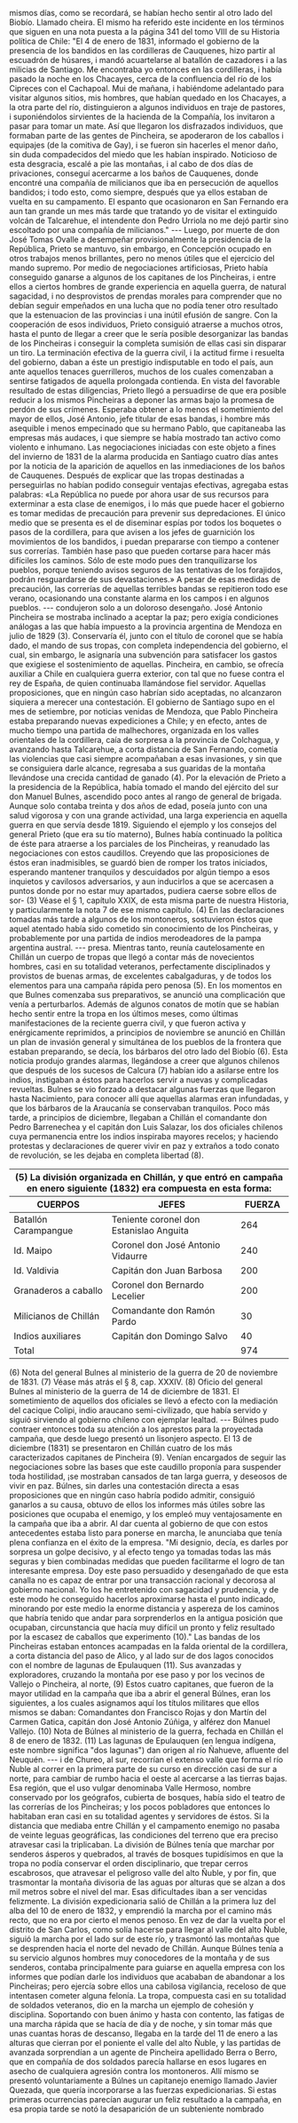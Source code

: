 mismos días, como se recordará, se habían hecho sentir al otro lado del Biobío. Llamado cheira. El mismo ha referido este incidente en los términos que siguen en una nota puesta a la página 341 del tomo VIII de su Historia política de Chile: "El 4 de enero de 1831, informado el gobierno de la presencia de los bandidos en las cordilleras de Cauquenes, hizo partir al escuadrón de húsares, i mandó acuartelarse al batallón de cazadores i a las milicias de Santiago. Me encontraba yo entonces en las cordilleras, i había pasado la noche en los Chacayes, cerca de la confluencia del río de los Cipreces con el Cachapoal. Mui de mañana, i habiéndome adelantado para visitar algunos sitios, mis hombres, que habían quedado en los Chacayes, a la otra parte del río, distinguieron a algunos individuos en traje de pastores, i suponiéndolos sirvientes de la hacienda de la Compañía, los invitaron a pasar para tomar un mate. Así que llegaron los disfrazados individuos, que formaban parte de las gentes de Pincheira, se apoderaron de los caballos i equipajes (de la comitiva de Gay), i se fueron sin hacerles el menor daño, sin duda compadecidos del miedo que les habían inspirado. Noticioso de esta desgracia, escalé a pie las montañas, i al cabo de dos días de privaciones, conseguí acercarme a los baños de Cauquenes, donde encontré una compañía de milicianos que iba en persecución de aquellos bandidos; i todo esto, como siempre, después que ya ellos estaban de vuelta en su campamento. El espanto que ocasionaron en San Fernando era aun tan grande un mes más tarde que tratando yo de visitar el extinguido volcán de Talcarehue, el intendente don Pedro Urriola no me dejó partir sino escoltado por una compañía de milicianos." --- Luego, por muerte de don José Tomas Ovalle a desempeñar provisionalmente la presidencia de la República, Prieto se mantuvo, sin embargo, en Concepción ocupado en otros trabajos menos brillantes, pero no menos útiles que el ejercicio del mando supremo. Por medio de negociaciones artificiosas, Prieto había conseguido ganarse a algunos de los capitanes de los Pincheiras, i entre ellos a ciertos hombres de grande experiencia en aquella guerra, de natural sagacidad, i no desprovistos de prendas morales para comprender que no debían seguir empeñados en una lucha que no podía tener otro resultado que la estenuacion de las provincias i una inútil efusión de sangre. Con la cooperación de esos individuos, Prieto consiguió atraerse a muchos otros, hasta el punto de llegar a creer que le sería posible desorganizar las bandas de los Pincheiras i conseguir la completa sumisión de ellas casi sin disparar un tiro. La terminación efectiva de la guerra civil, i la actitud firme i resuelta del gobierno, daban a éste un prestigio indisputable en todo el país, aun ante aquellos tenaces guerrilleros, muchos de los cuales comenzaban a sentirse fatigados de aquella prolongada contienda. En vista del favorable resultado de estas diligencias, Prieto llegó a persuadirse de que era posible reducir a los mismos Pincheiras a deponer las armas bajo la promesa de perdón de sus crímenes. Esperaba obtener a lo menos el sometimiento del mayor de ellos, José Antonio, jefe titular de esas bandas, i hombre más asequible i menos empecinado que su hermano Pablo, que capitaneaba las empresas más audaces, i que siempre se había mostrado tan activo como violento e inhumano. Las negociaciones iniciadas con este objeto a fines del invierno de 1831 de la alarma producida en Santiago cuatro días antes por la noticia de la aparición de aquellos en las inmediaciones de los baños de Cauquenes. Después de explicar que las tropas destinadas a perseguirlas no habían podido conseguir ventajas efectivas, agregaba estas palabras: «La República no puede por ahora usar de sus recursos para exterminar a esta clase de enemigos, i lo más que puede hacer el gobierno es tomar medidas de precaución para prevenir sus depredaciones. El único medio que se presenta es el de diseminar espías por todos los boquetes o pasos de la cordillera, para que avisen a los jefes de guarnición los movimientos de los bandidos, i puedan prepararse con tiempo a contener sus correrías. También hase paso que pueden cortarse para hacer más difíciles los caminos. Sólo de este modo pues den tranquilizarse los pueblos, porque teniendo avisos seguros de las tentativas de los forajidos, podrán resguardarse de sus devastaciones.» A pesar de esas medidas de precaución, las correrías de aquellas terribles bandas se repitieron todo ese verano, ocasionando una constante alarma en los campos i en algunos pueblos. --- condujeron solo a un doloroso desengaño. José Antonio Pincheira se mostraba inclinado a aceptar la paz; pero exigía condiciones análogas a las que había impuesto a la provincia argentina de Mendoza en julio de 1829 (3). Conservaría él, junto con el título de coronel que se había dado, el mando de sus tropas, con completa independencia del gobierno, el cual, sin embargo, le asignaría una subvención para satisfacer los gastos que exigiese el sostenimiento de aquellas. Pincheira, en cambio, se ofrecía auxiliar a Chile en cualquiera guerra exterior, con tal que no fuese contra el rey de España, de quien continuaba llamándose fiel servidor. Aquellas proposiciones, que en ningún caso habrían sido aceptadas, no alcanzaron siquiera a merecer una contestación. El gobierno de Santiago supo en el mes de setiembre, por noticias venidas de Mendoza, que Pablo Pincheira estaba preparando nuevas expediciones a Chile; y en efecto, antes de mucho tiempo una partida de malhechores, organizada en los valles orientales de la cordillera, caía de sorpresa a la provincia de Colchagua, y avanzando hasta Talcarehue, a corta distancia de San Fernando, cometía las violencias que casi siempre acompañaban a esas invasiones, y sin que se consiguiera darle alcance, regresaba a sus guaridas de la montaña llevándose una crecida cantidad de ganado (4). Por la elevación de Prieto a la presidencia de la República, había tomado el mando del ejército del sur don Manuel Bulnes, ascendido poco antes al rango de general de brigada. Aunque solo contaba treinta y dos años de edad, poseía junto con una salud vigorosa y con una grande actividad, una larga experiencia en aquella guerra en que servía desde 1819. Siguiendo el ejemplo y los consejos del general Prieto (que era su tío materno), Bulnes había continuado la política de éste para atraerse a los parciales de los Pincheiras, y reanudado las negociaciones con estos caudillos. Creyendo que las proposiciones de éstos eran inadmisibles, se guardó bien de romper los tratos iniciados, esperando mantener tranquilos y descuidados por algún tiempo a esos inquietos y cavilosos adversarios, y aun inducirlos a que se acercasen a puntos donde por no estar muy apartados, pudiera caerse sobre ellos de sor- (3) Véase el § 1, capítulo XXIX, de esta misma parte de nuestra Historia, y particularmente la nota 7 de ese mismo capítulo. (4) En las declaraciones tomadas más tarde a algunos de los montoneros, sostuvieron éstos que aquel atentado había sido cometido sin conocimiento de los Pincheiras, y probablemente por una partida de indios merodeadores de la pampa argentina austral. --- presa. Mientras tanto, reunía cautelosamente en Chillán un cuerpo de tropas que llegó a contar más de novecientos hombres, casi en su totalidad veteranos, perfectamente disciplinados y provistos de buenas armas, de excelentes cabalgaduras, y de todos los elementos para una campaña rápida pero penosa (5). En los momentos en que Bulnes comenzaba sus preparativos, se anunció una complicación que venía a perturbarlos. Además de algunos conatos de motín que se habían hecho sentir entre la tropa en los últimos meses, como últimas manifestaciones de la reciente guerra civil, y que fueron activa y enérgicamente reprimidos, a principios de noviembre se anunció en Chillán un plan de invasión general y simultánea de los pueblos de la frontera que estaban preparando, se decía, los bárbaros del otro lado del Biobío (6). Esta noticia produjo grandes alarmas, llegándose a creer que algunos chilenos que después de los sucesos de Calcura (7) habían ido a asilarse entre los indios, instigaban a éstos para hacerlos servir a nuevas y complicadas revueltas. Bulnes se vio forzado a destacar algunas fuerzas que llegaron hasta Nacimiento, para conocer allí que aquellas alarmas eran infundadas, y que los bárbaros de la Araucanía se conservaban tranquilos. Poco más tarde, a principios de diciembre, llegaban a Chillán el comandante don Pedro Barrenechea y el capitán don Luis Salazar, los dos oficiales chilenos cuya permanencia entre los indios inspiraba mayores recelos; y haciendo protestas y declaraciones de querer vivir en paz y extraños a todo conato de revolución, se les dejaba en completa libertad (8). <table> <thead> <tr> <th colspan="3">(5) La división organizada en Chillán, y que entró en campaña en enero siguiente (1832) era compuesta en esta forma:</th> </tr> <tr> <th>CUERPOS</th> <th>JEFES</th> <th>FUERZA</th> </tr> </thead> <tbody> <tr> <td>Batallón Carampangue</td> <td>Teniente coronel don Estanislao Anguita</td> <td>264</td> </tr> <tr> <td>Id. Maipo</td> <td>Coronel don José Antonio Vidaurre</td> <td>240</td> </tr> <tr> <td>Id. Valdivia</td> <td>Capitán don Juan Barbosa</td> <td>200</td> </tr> <tr> <td>Granaderos a caballo</td> <td>Coronel don Bernardo Lecelier</td> <td>200</td> </tr> <tr> <td>Milicianos de Chillán</td> <td>Comandante don Ramón Pardo</td> <td>30</td> </tr> <tr> <td>Indios auxiliares</td> <td>Capitán don Domingo Salvo</td> <td>40</td> </tr> <tr> <td colspan="2">Total</td> <td>974</td> </tr> </tbody> </table> (6) Nota del general Bulnes al ministerio de la guerra de 20 de noviembre de 1831. (7) Véase más atrás el § 8, cap. XXXIV. (8) Oficio del general Bulnes al ministerio de la guerra de 14 de diciembre de 1831. El sometimiento de aquellos dos oficiales se llevó a efecto con la mediación del cacique Colipi, indio araucano semi-civilizado, que había servido y siguió sirviendo al gobierno chileno con ejemplar lealtad. --- Búlnes pudo contraer entonces toda su atención a los aprestos para la proyectada campaña, que desde luego presentó un lisonjero aspecto. El 13 de diciembre (1831) se presentaron en Chillán cuatro de los más caracterizados capitanes de Pincheira (9). Venían encargados de seguir las negociaciones sobre las bases que este caudillo proponía para suspender toda hostilidad, ¡se mostraban cansados de tan larga guerra, y deseosos de vivir en paz. Búlnes, sin darles una contestación directa a esas proposiciones que en ningún caso habría podido admitir, consiguió ganarlos a su causa, obtuvo de ellos los informes más útiles sobre las posiciones que ocupaba el enemigo, y los empleó muy ventajosamente en la campaña que iba a abrir. Al dar cuenta al gobierno de que con estos antecedentes estaba listo para ponerse en marcha, le anunciaba que tenía plena confianza en el éxito de la empresa. "Mi designio, decía, es darles por sorpresa un golpe decisivo, y al efecto tengo ya tomadas todas las más seguras y bien combinadas medidas que pueden facilitarme el logro de tan interesante empresa. Doy este paso persuadido y desengañado de que esta canalla no es capaz de entrar por una transacción racional y decorosa al gobierno nacional. Yo los he entretenido con sagacidad y prudencia, y de este modo he conseguido hacerlos aproximarse hasta el punto indicado, minorando por este medio la enorme distancia y aspereza de los caminos que habría tenido que andar para sorprenderlos en la antigua posición que ocupaban, circunstancia que hacía muy difícil un pronto y feliz resultado por la escasez de caballos que experimento (10)." Las bandas de los Pincheiras estaban entonces acampadas en la falda oriental de la cordillera, a corta distancia del paso de Alico, y al lado sur de dos lagos conocidos con el nombre de lagunas de Epulauquen (11). Sus avanzadas y exploradores, cruzando la montaña por ese paso y por los vecinos de Vallejo o Pincheira, al norte, (9) Estos cuatro capitanes, que fueron de la mayor utilidad en la campaña que iba a abrir el general Búlnes, eran los siguientes, a los cuales asignamos aquí los títulos militares que ellos mismos se daban: Comandantes don Francisco Rojas y don Martín del Carmen Gatica, capitán don José Antonio Zúñiga, y alférez don Manuel Vallejo. (10) Nota de Búlnes al ministerio de la guerra, fechada en Chillán el 8 de enero de 1832. (11) Las lagunas de Epulauquen (en lengua indígena, este nombre significa "dos lagunas") dan origen al río Ñahueve, afluente del Neuquén. --- i de Chureo, al sur, recorrían el extenso valle que forma el río Ñuble al correr en la primera parte de su curso en dirección casi de sur a norte, para cambiar de rumbo hacia el oeste al acercarse a las tierras bajas. Esa región, que el uso vulgar denominaba Valle Hermoso, nombre conservado por los geógrafos, cubierta de bosques, había sido el teatro de las correrías de los Pincheiras; y los pocos pobladores que entonces lo habitaban eran casi en su totalidad agentes y servidores de éstos. Si la distancia que mediaba entre Chillán y el campamento enemigo no pasaba de veinte leguas geográficas, las condiciones del terreno que era preciso atravesar casi la triplicaban. La división de Búlnes tenía que marchar por senderos ásperos y quebrados, al través de bosques tupidísimos en que la tropa no podía conservar el orden disciplinario, que trepar cerros escabrosos, que atravesar el peligroso valle del alto Ñuble, y por fin, que trasmontar la montaña divisoria de las aguas por alturas que se alzan a dos mil metros sobre el nivel del mar. Esas dificultades iban a ser vencidas felizmente. La división expedicionaria salió de Chillán a la primera luz del alba del 10 de enero de 1832, y emprendió la marcha por el camino más recto, que no era por cierto el menos penoso. En vez de dar la vuelta por el distrito de San Carlos, como solía hacerse para llegar al valle del alto Ñuble, siguió la marcha por el lado sur de este río, y trasmontó las montañas que se desprenden hacia el norte del nevado de Chillán. Aunque Búlnes tenía a su servicio algunos hombres muy conocedores de la montaña y de sus senderos, contaba principalmente para guiarse en aquella empresa con los informes que podían darle los individuos que acababan de abandonar a los Pincheiras; pero ejercía sobre ellos una cabilosa vigilancia, receloso de que intentasen cometer alguna felonía. La tropa, compuesta casi en su totalidad de soldados veteranos, dio en la marcha un ejemplo de cohesión y disciplina. Soportando con buen ánimo y hasta con contento, las fatigas de una marcha rápida que se hacía de día y de noche, y sin tomar más que unas cuantas horas de descanso, llegaba en la tarde del 11 de enero a las alturas que cierran por el poniente el valle del alto Ñuble, y las partidas de avanzada sorprendían a un agente de Pincheira apellidado Berra o Berro, que en compañía de dos soldados parecía hallarse en esos lugares en asecho de cualquiera agresión contra los montoneros. Allí mismo se presentó voluntariamente a Búlnes un capitanejo enemigo llamado Javier Quezada, que quería incorporarse a las fuerzas expedicionarias. Si estas primeras ocurrencias parecían augurar un feliz resultado a la campaña, en esa propia tarde se notó la desaparición de un subteniente nombrado